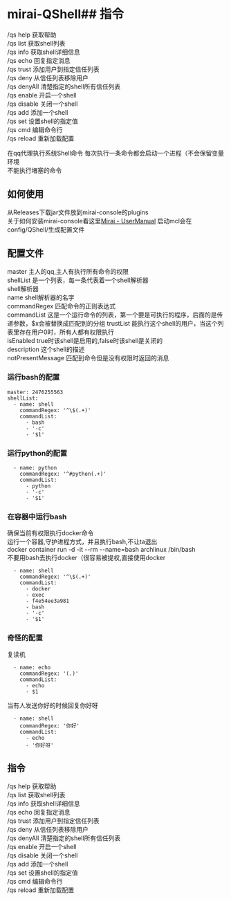 # mirai-QShell## 指令
/qs help 获取帮助  
/qs list 获取shell列表  
/qs info 获取shell详细信息  
/qs echo 回复指定消息  
/qs trust 添加用户到指定信任列表  
/qs deny 从信任列表移除用户  
/qs denyAll 清楚指定的shell所有信任列表  
/qs enable 开启一个shell  
/qs disable 关闭一个shell  
/qs add 添加一个shell  
/qs set 设置shell的指定值  
/qs cmd 编辑命令行  
/qs reload 重新加载配置  

在qq代理执行系统Shell命令
每次执行一条命令都会启动一个进程（不会保留变量环境  
不能执行堵塞的命令  

## 如何使用
从Releases下载jar文件放到mirai-console的plugins  
关于如何安装mirai-console看这里[Mirai - UserManual](https://github.com/mamoe/mirai/blob/dev/docs/UserManual.md)
启动mcl会在config/QShell/生成配置文件

## 配置文件
master 主人的qq,主人有执行所有命令的权限  
shellList 是一个列表，每一条代表着一个shell解析器  
shell解析器  
  name shell解析器的名字  
  commandRegex 匹配命令的正则表达式  
  commandList 这是一个运行命令的列表，第一个要是可执行的程序，后面的是传递参数，$x会被替换成匹配到的分组 
  trustList 能执行这个shell的用户，当这个列表里存在用户0时，所有人都有权限执行  
  isEnabled true时该shell是启用的,false时该shell是关闭的  
  description 这个shell的描述  
  notPresentMessage 匹配到命令但是没有权限时返回的消息  

### 运行bash的配置  
```
master: 2476255563
shellList: 
  - name: shell
    commandRegex: '^\$(.+)'
    commandList: 
      - bash
      - '-c'
      - '$1'
```

### 运行python的配置
```
  - name: python
    commandRegex: '^#python(.+)'
    commandList: 
      - python
      - '-c'
      - '$1'
```

### 在容器中运行bash
确保当前有权限执行docker命令  
运行一个容器,守护进程方式，并且执行bash,不让ta退出  
docker container run -d -it --rm --name=bash archlinux /bin/bash  
不要用bash去执行docker（很容易被提权,直接使用docker  
```
  - name: shell
    commandRegex: '^\$(.+)'
    commandList: 
      - docker
      - exec
      - f4e54ee3a981
      - bash
      - '-c'
      - '$1'
```

### 奇怪的配置
复读机  
```
  - name: echo
    commandRegex: '(.)'
    commandList: 
      - echo
      - $1
```

当有人发送你好的时候回复你好呀  
```
  - name: shell
    commandRegex: '你好'
    commandList: 
      - echo
      - '你好呀'
```

## 指令
/qs help 获取帮助  
/qs list 获取shell列表  
/qs info 获取shell详细信息  
/qs echo 回复指定消息  
/qs trust 添加用户到指定信任列表  
/qs deny 从信任列表移除用户  
/qs denyAll 清楚指定的shell所有信任列表  
/qs enable 开启一个shell  
/qs disable 关闭一个shell  
/qs add 添加一个shell  
/qs set 设置shell的指定值  
/qs cmd 编辑命令行  
/qs reload 重新加载配置  
